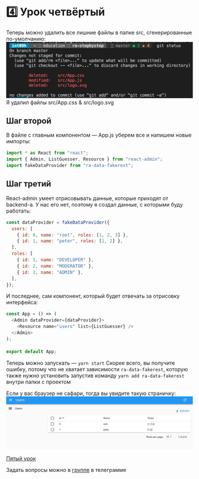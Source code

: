 # 4️⃣ Урок четвёртый

Теперь можно удалить все лишние файлы в папке src, сгенерированные по-умолчанию:
![Сгенерированные по-умолчанию файлы](../delete-default-files.jpg)
Я удалил файлы src/App.css & src/logo.svg

## Шаг второй

В файле с главным компонентом — App.js уберем все и напишем новые импорты:

```js
import * as React from "react";
import { Admin, ListGuesser, Resource } from "react-admin";
import fakeDataProvider from "ra-data-fakerest";
```

## Шаг третий

React-admin умеет отрисовывать данные, которые приходят от backend-а. У нас его нет, поэтому я создал данные, с которыми буду работать:

```js
const dataProvider = fakeDataProvider({
  users: [
    { id: 0, name: "root", roles: [1, 2, 3] },
    { id: 1, name: "peter", roles: [1, 2] },
  ],
  roles: [
    { id: 1, name: "DEVELOPER" },
    { id: 2, name: "MODERATOR" },
    { id: 3, name: "ADMIN" },
  ],
});
```

И последнее, сам компонент, который будет отвечать за отрисовку интерфейса:

```js
const App = () => (
  <Admin dataProvider={dataProvider}>
    <Resource name="users" list={ListGuesser} />
  </Admin>
);

export default App;
```

Теперь можно запускать — `yarn start`
Скорее всего, вы получите ошибку, потому что не хватает зависимости `ra-data-fakerest`, которую также нужно установить запустив команду `yarn add ra-data-fakerest` внутри папки с проектом

Если у вас браузер не сафари, тогда вы увидите такую страничку:
![Компонент ListGuesser](../user-list-component.jpg)

[Пятый урок](./docs/lesson5/index.md)

Задать вопросы можно в [группе](https://t.me/learn_you_react_admin/16) в телеграмме
